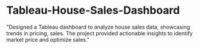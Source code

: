 # Tableau-House-Sales-Dashboard
"Designed a Tableau dashboard to analyze house sales data, showcasing trends in pricing, sales. The project provided actionable insights to identify market price and optimize sales."
